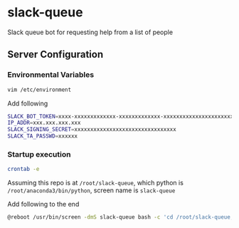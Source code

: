 # slack-queue
Slack queue bot for requesting help from a list of people

## Server Configuration
### Environmental Variables
```bash
vim /etc/environment
```
Add following 
```bash
SLACK_BOT_TOKEN=xxxx-xxxxxxxxxxxxx-xxxxxxxxxxxxx-xxxxxxxxxxxxxxxxxxxxxxxx
IP_ADDR=xxx.xxx.xxx.xxx
SLACK_SIGNING_SECRET=xxxxxxxxxxxxxxxxxxxxxxxxxxxxxxxx
SLACK_TA_PASSWD=xxxxxx
```
### Startup execution
```bash
crontab -e
```
Assuming this repo is at `/root/slack-queue`, which python is `/root/anaconda3/bin/python`, screen name is `slack-queue`

Add following to the end
```bash
@reboot /usr/bin/screen -dmS slack-queue bash -c 'cd /root/slack-queue; /root/anaconda3/bin/python bot.py; exec bash'
```
